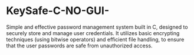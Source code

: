 # KeySafe-C-NO-GUI-
Simple and effective password management system built in C, designed to securely store and manage user credentials. It utilizes basic encrypting techniques (using bitwise operators) and efficient file handling, to ensure that the user passwords are safe from unauthorized access. 
